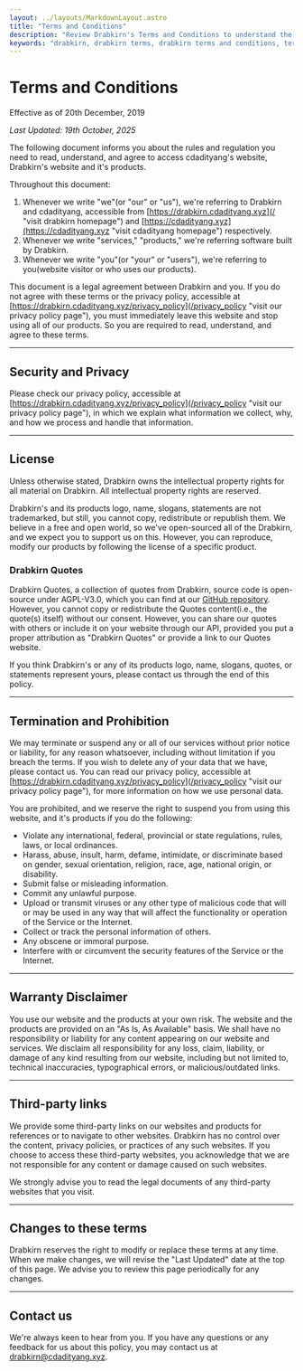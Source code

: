 ```yaml
---
layout: ../layouts/MarkdownLayout.astro
title: "Terms and Conditions"
description: "Review Drabkirn's Terms and Conditions to understand the rules, responsibilities, and legal agreements that govern your use of our services and website."
keywords: "drabkirn, drabkirn terms, drabkirn terms and conditions, terms of service, company policies, legal compliance"
---
```

<h1 class="text-center mb-3">
  Terms and Conditions
</h1>

<p class="mb-1 fst-italic">Effective as of 20th December, 2019</p>

*Last Updated: 19th October, 2025*

The following document informs you about the rules and regulation you need to read, understand, and agree to access cdadityang's website, Drabkirn's website and it's products.

Throughout this document:
1. Whenever we write "we"(or "our" or "us"), we're referring to Drabkirn and cdadityang, accessible from [https://drabkirn.cdadityang.xyz](/ "visit drabkirn homepage") and [https://cdadityang.xyz](https://cdadityang.xyz "visit cdadityang homepage") respectively.
2. Whenever we write "services," "products," we're referring software built by Drabkirn.
3. Whenever we write "you"(or "your" or "users"), we're referring to you(website visitor or who uses our products).

This document is a legal agreement between Drabkirn and you. If you do not agree with these terms or the privacy policy, accessible at [https://drabkirn.cdadityang.xyz/privacy_policy](/privacy_policy "visit our privacy policy page"), you must immediately leave this website and stop using all of our products. So you are required to read, understand, and agree to these terms.

-----

## Security and Privacy
Please check our privacy policy, accessible at [https://drabkirn.cdadityang.xyz/privacy_policy](/privacy_policy "visit our privacy policy page"), in which we explain what information we collect, why, and how we process and handle that information.

-----

## License
Unless otherwise stated, Drabkirn owns the intellectual property rights for all material on Drabkirn. All intellectual property rights are reserved.

Drabkirn's and its products logo, name, slogans, statements are not trademarked, but still, you cannot copy, redistribute or republish them. We believe in a free and open world, so we've open-sourced all of the Drabkirn, and we expect you to support us on this. However, you can reproduce, modify our products by following the license of a specific product.

### Drabkirn Quotes
Drabkirn Quotes, a collection of quotes from Drabkirn, source code is open-source under AGPL-V3.0, which you can find at our [GitHub repository](https://github.com/drabkirn/quotes "quotes github repository"). However, you cannot copy or redistribute the Quotes content(i.e., the quote(s) itself) without our consent. However, you can share our quotes with others or include it on your website through our API, provided you put a proper attribution as "Drabkirn Quotes" or provide a link to our Quotes website.

If you think Drabkirn's or any of its products logo, name, slogans, quotes, or statements represent yours, please contact us through the end of this policy.

-----

## Termination and Prohibition
We may terminate or suspend any or all of our services without prior notice or liability, for any reason whatsoever, including without limitation if you breach the terms. If you wish to delete any of your data that we have, please contact us. You can read our privacy policy, accessible at [https://drabkirn.cdadityang.xyz/privacy_policy](/privacy_policy "visit our privacy policy page"), for more information on how we use personal data.

You are prohibited, and we reserve the right to suspend you from using this website, and it's products if you do the following:
- Violate any international, federal, provincial or state regulations, rules, laws, or local ordinances.
- Harass, abuse, insult, harm, defame, intimidate, or discriminate based on gender, sexual orientation, religion, race, age, national origin, or disability.
- Submit false or misleading information.
- Commit any unlawful purpose.
- Upload or transmit viruses or any other type of malicious code that will or may be used in any way that will affect the functionality or operation of the Service or the Internet.
- Collect or track the personal information of others.
- Any obscene or immoral purpose.
- Interfere with or circumvent the security features of the Service or the Internet.

-----

## Warranty Disclaimer
You use our website and the products at your own risk. The website and the products are provided on an "As Is, As Available" basis. We shall have no responsibility or liability for any content appearing on our website and services. We disclaim all responsibility for any loss, claim, liability, or damage of any kind resulting from our website, including but not limited to, technical inaccuracies, typographical errors, or malicious/outdated links.

-----

## Third-party links
We provide some third-party links on our websites and products for references or to navigate to other websites. Drabkirn has no control over the content, privacy policies, or practices of any such websites. If you choose to access these third-party websites, you acknowledge that we are not responsible for any content or damage caused on such websites.

We strongly advise you to read the legal documents of any third-party websites that you visit.

-----

## Changes to these terms
Drabkirn reserves the right to modify or replace these terms at any time. When we make changes, we will revise the "Last Updated" date at the top of this page. We advise you to review this page periodically for any changes.

-----

## Contact us
We're always keen to hear from you. If you have any questions or any feedback for us about this policy, you may contact us at [drabkirn@cdadityang.xyz](mailto:drabkirn@cdadityang.xyz "our official email address").